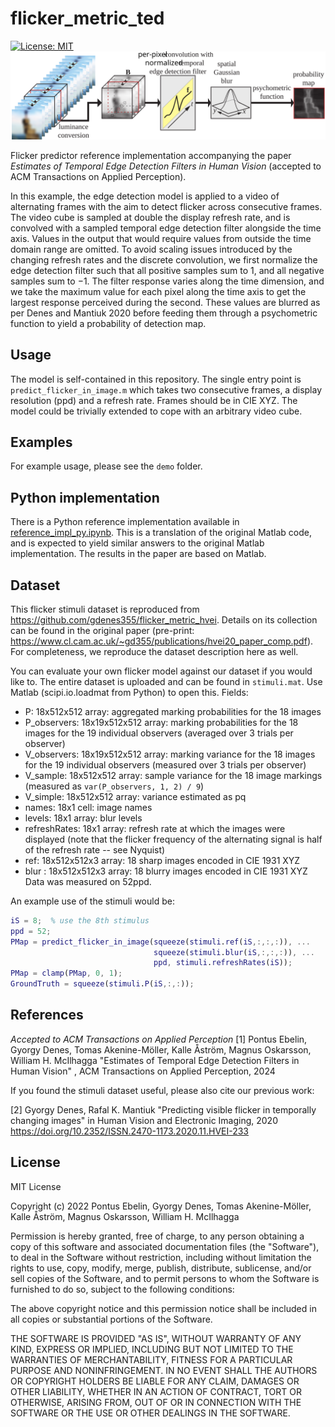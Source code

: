 # flicker_metric_ted
[![License: MIT](https://img.shields.io/badge/License-MIT-yellow.svg)](https://opensource.org/licenses/MIT)
[![Teaser](pipeline.svg)](pipeline.svg)

Flicker predictor reference implementation accompanying the paper _Estimates of Temporal Edge Detection Filters in Human Vision_ (accepted to ACM Transactions on Applied Perception). 

In this example, the edge detection model is applied to a video of alternating frames with the aim to detect flicker across consecutive frames. The video cube is sampled at double the display refresh rate, and is convolved with a sampled temporal edge detection filter alongside the time axis. Values in the output that would require values from outside the time domain range are omitted.
To avoid scaling issues introduced by the changing refresh rates and the discrete convolution, we first normalize the edge detection filter such that all positive samples sum to $1$, and all negative samples sum to $-1$. The filter response varies along the time dimension, and we take the maximum value for each pixel along the time axis to get the largest response perceived during the second. These values are blurred as per Denes and Mantiuk 2020 before feeding them through a psychometric function to yield a probability of detection map.

## Usage
The model is self-contained in this repository. The single entry point is `predict_flicker_in_image.m` which takes two consecutive frames, a display resolution (ppd) and a refresh rate. Frames should be in CIE XYZ. The model could be trivially extended to cope with an arbitrary video cube.

## Examples
For example usage, please see the `demo` folder.

## Python implementation
There is a Python reference implementation available in [reference_impl_py.ipynb](reference_impl_py.ipynb). This is a translation of the original Matlab code, and is expected to yield similar answers to the original Matlab implementation. The results in the paper are based on Matlab.


## Dataset
This flicker stimuli dataset is reproduced from https://github.com/gdenes355/flicker_metric_hvei. Details on its collection can be found in the original paper (pre-print: https://www.cl.cam.ac.uk/~gd355/publications/hvei20_paper_comp.pdf). For completeness, we reproduce the dataset description here as well.

You can evaluate your own flicker model against our dataset if you would like to. The entire dataset is uploaded and can be found in `stimuli.mat`. Use Matlab (scipi.io.loadmat from Python) to open this.
Fields:
* P: 18x512x512 array: aggregated marking probabilities for the 18 images
* P_observers: 18x19x512x512 array: marking probabilities for the 18 images for the 19 individual observers (averaged over 3 trials per observer)
* V_observers: 18x19x512x512 array: marking variance for the 18 images for the 19 individual observers (measured over 3 trials per observer)
* V_sample: 18x512x512 array: sample variance for the 18 image markings (measured as `var(P_observers, 1, 2) / 9`)
* V_simple: 18x512x512 array: variance estimated as pq
* names: 18x1 cell: image names
* levels: 18x1 array: blur levels
* refreshRates: 18x1 array: refresh rate at which the images were displayed (note that the flicker frequency of the alternating signal is half of the refresh rate -- see Nyquist)
* ref: 18x512x512x3 array: 18 sharp images encoded in CIE 1931 XYZ
* blur : 18x512x512x3 array: 18 blurry images encoded in CIE 1931 XYZ
Data was measured on 52ppd.

An example use of the stimuli would be:
```matlab
iS = 8;  % use the 8th stimulus
ppd = 52;
PMap = predict_flicker_in_image(squeeze(stimuli.ref(iS,:,:,:)), ...
                                squeeze(stimuli.blur(iS,:,:,:)), ...
                                ppd, stimuli.refreshRates(iS));
PMap = clamp(PMap, 0, 1);                           
GroundTruth = squeeze(stimuli.P(iS,:,:));
```

## References
_Accepted to ACM Transactions on Applied Perception_
[1] Pontus Ebelin, Gyorgy Denes, Tomas Akenine-Möller, Kalle Åström, Magnus Oskarsson, William H. McIlhagga "Estimates of Temporal Edge Detection Filters in Human Vision" , ACM Transactions on Applied Perception, 2024

If you found  the stimuli dataset useful, please also cite our previous work:

[2] Gyorgy Denes, Rafal K. Mantiuk "Predicting visible flicker in temporally changing images" in Human Vision and Electronic Imaging, 2020 https://doi.org/10.2352/ISSN.2470-1173.2020.11.HVEI-233

## License
MIT License

Copyright (c) 2022 Pontus Ebelin, Gyorgy Denes, Tomas Akenine-Möller, Kalle Åström, Magnus Oskarsson, William H. McIlhagga

Permission is hereby granted, free of charge, to any person obtaining a copy
of this software and associated documentation files (the "Software"), to deal
in the Software without restriction, including without limitation the rights
to use, copy, modify, merge, publish, distribute, sublicense, and/or sell
copies of the Software, and to permit persons to whom the Software is
furnished to do so, subject to the following conditions:

The above copyright notice and this permission notice shall be included in all
copies or substantial portions of the Software.

THE SOFTWARE IS PROVIDED "AS IS", WITHOUT WARRANTY OF ANY KIND, EXPRESS OR
IMPLIED, INCLUDING BUT NOT LIMITED TO THE WARRANTIES OF MERCHANTABILITY,
FITNESS FOR A PARTICULAR PURPOSE AND NONINFRINGEMENT. IN NO EVENT SHALL THE
AUTHORS OR COPYRIGHT HOLDERS BE LIABLE FOR ANY CLAIM, DAMAGES OR OTHER
LIABILITY, WHETHER IN AN ACTION OF CONTRACT, TORT OR OTHERWISE, ARISING FROM,
OUT OF OR IN CONNECTION WITH THE SOFTWARE OR THE USE OR OTHER DEALINGS IN THE
SOFTWARE.
